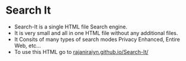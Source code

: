 <h1>Search It</h1>

<ul>
<li>Search-It is a single HTML file Search engine.</li>
<li>It is very small and all in one HTML file without any additional files.</li>
<li>It Consits of many types of search modes Privacy Enhanced, Entire Web, etc...</li>
<li>To use this HTML go to <a href='https://rajaniraiyn.github.io/Search-It/'>rajaniraiyn.github.io/Search-It/</a></li>
</ul>
